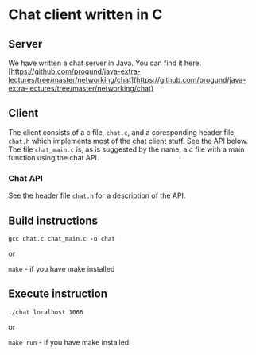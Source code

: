 # Chat client written in C

## Server

We have written a chat server in Java. You can find it here: [https://github.com/progund/java-extra-lectures/tree/master/networking/chat](https://github.com/progund/java-extra-lectures/tree/master/networking/chat)

## Client

The client consists of a c file, `chat.c`, and a coresponding header
file, `chat.h` which implements most of the chat client stuff. See the
API below. The file `chat_main.c` is, as is suggested by the name, a c
file with a main function using the chat API.

### Chat API

See the header file `chat.h` for a description of the API.

## Build instructions

`gcc chat.c chat_main.c -o chat`

or

`make` - if you have make installed

## Execute instruction

`./chat localhost 1066 `

or

`make run` - if you have make installed




